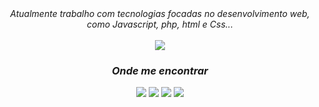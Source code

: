 <div align="center">
  <i>Atualmente trabalho com tecnologias focadas no desenvolvimento web, como Javascript, php, html e Css...<i>
    <br>
</div>



<div align="center">
  <br>
  <img src="https://64.media.tumblr.com/515e78a88d0bdb2d877e724a46f2a116/efcecc161b40de34-4d/s400x600/9cb078c9834a3974ffa4b8831a490d73a8a4b501.gifv">
</div>

<div align="center">
  <h3>Onde me encontrar</h3>
  <a href="https://www.youtube.com/channel/UCnKzhU8EfkbjdIbGIS3p5gg" target="_blank"><img src="https://img.shields.io/badge/YouTube-FF0000?style=for-the-badge&logo=youtube&logoColor=white" target="_blank"></a>
   <a href="https://discord.gg" target="_blank"><img src="https://img.shields.io/badge/Discord-7289DA?style=for-the-badge&logo=discord&logoColor=white" target="_blank"></a> 
  <a href = "mailto:contatosaviorodrigues@gmail.com"><img src="https://img.shields.io/badge/-Gmail-%23333?style=for-the-badge&logo=gmail&logoColor=white" target="_blank"></a>
  <a href="https://www.linkedin.com/in/s%C3%A1vio-rodrigues-342328239/" target="_blank"><img src="https://img.shields.io/badge/-LinkedIn-%230077B5?style=for-the-badge&logo=linkedin&logoColor=white" target="_blank">    </a> 
</div>



